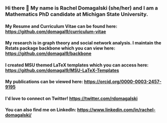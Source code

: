 ### Hi there 👋 My name is Rachel Domagalski (she/her) and I am a Mathematics PhD candidate at Michigan State University. 

#### My Resume and Curriculum Vitae can be found here: https://github.com/domagal9/curriculum-vitae
#### My research is in graph theory and social network analysis. I maintain the Rstats package backbone which you can view here: https://github.com/domagal9/backbone
#### I created MSU themed LaTeX templates which you can access here: https://github.com/domagal9/MSU-LaTeX-Templates
#### My publications can be viewed here: https://orcid.org/0000-0003-2457-9195
#### I'd love to connect on Twitter! https://twitter.com/rdomagalski
#### You can also find me on LinkedIn: https://www.linkedin.com/in/rachel-domagalski/
<!--
**domagal9/domagal9** is a ✨ _special_ ✨ repository because its `README.md` (this file) appears on your GitHub profile.

Here are some ideas to get you started:

- 🔭 I’m currently working on ...
- 🌱 I’m currently learning ...
- 👯 I’m looking to collaborate on ...
- 🤔 I’m looking for help with ...
- 💬 Ask me about ...
- 📫 How to reach me: ...
- 😄 Pronouns: ...
- ⚡ Fun fact: ...
-->
